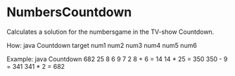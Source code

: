 # NumbersCountdown
Calculates a solution for the numbersgame in the TV-show Countdown.

How:
java Countdown target num1 num2 num3 num4 num5 num6

Example:
java Countdown 682 25 8 6 9 7 2
8 + 6 = 14
14 * 25 = 350
350 - 9 = 341
341 * 2 = 682
